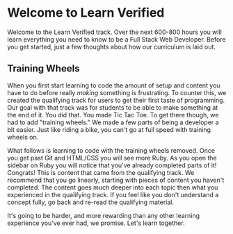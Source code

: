 # Welcome to Learn Verified

Welcome to the Learn Verified track. Over the next 600-800 hours you will learn everything you need to know to be a Full Stack Web Developer. Before you get started, just a few thoughts about how our curriculum is laid out.

## Training Wheels

When you first start learning to code the amount of setup and content you have to do before really *making* something is frustrating. To counter this, we created the qualifying track for users to get their first taste of programming. Our goal with that track was for students to be able to make something at the end of it. You did that. You made Tic Tac Toe. To get there though, we had to add "training wheels." We made a few parts of being a developer a bit easier. Just like riding a bike, you can't go at full speed with training wheels on. 

What follows is learning to code with the training wheels removed. Once you get past Git and HTML/CSS you will see more Ruby. As you open the sidebar on Ruby you will notice that you've already completed parts of it! Congrats! This is content that came from the qualifying track. We recommend that you go linearly, starting with pieces of content you haven't completed. The content goes much deeper into each topic then what you experienced in the qualifying track. If you feel like you don't understand a concept fully, go back and re-read the qualifying material.

It's going to be harder, and more rewarding than any other learning experience you've ever had, we promise. Let's learn together.
